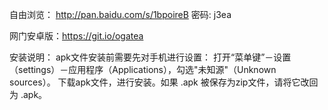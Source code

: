 自由浏览： http://pan.baidu.com/s/1bpoireB 密码: j3ea

网门安卓版：https://git.io/ogatea


安装说明：
apk文件安装前需要先对手机进行设置： 打开“菜单键”－设置（settings）－应用程序（Applications），勾选"未知源"（Unknown sources）。
下载apk文件，进行安装。如果 .apk 被保存为zip文件，请将它改回为 .apk。